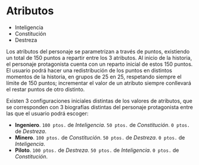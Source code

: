 # Atributos

- Inteligencia
- Constitución
- Destreza

Los atributos del personaje se parametrizan a través de puntos, existiendo un total de 150 puntos a repartir entre los 3 atributos. Al inicio de la historia, el personaje protagonista cuenta con un reparto inicial de estos 150 puntos. El usuario podrá hacer una redistribución de los puntos en distintos momentos de la historia, en grupos de 25 en 25, respetando siempre el límite de 150 puntos; incrementar el valor de un atributo siempre conllevará el restar puntos de otro distinto.

Existen 3 configuraciones iniciales distintas de los valores de atributos, que se corresponden con 3 biografías distintas del personaje protagonista entre las que el usuario podrá escoger:

- **Ingeniero**. `100 ptos.` de *Inteligencia*. `50 ptos.` de *Constitución*. `0 ptos.` de *Destreza*.
- **Minero**. `100 ptos.` de *Constitución*. `50 ptos.` de *Destreza*. `0 ptos.` de *Inteligencia*.
- **Piloto**. `100 ptos.` de *Destreza*. `50 ptos.` de *Inteligencia*. `0 ptos.` de *Constitución*.
